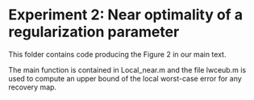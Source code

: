 # Experiment 2: Near optimality of a regularization parameter 

This folder contains code producing the Figure 2 in our main text.

The main function is contained in Local_near.m and the file lwceub.m is used to compute an upper bound of the local worst-case error for any recovery map.
